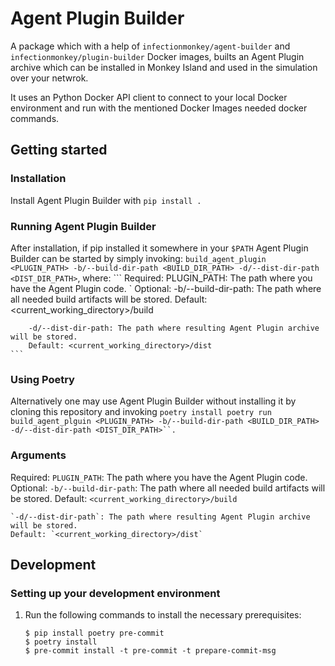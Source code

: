 # Agent Plugin Builder

A package which with a help of `infectionmonkey/agent-builder` and `infectionmonkey/plugin-builder`
Docker images, builts an Agent Plugin archive which can be installed in Monkey Island and
used in the simulation over your netwrok.

It uses an Python Docker API client to connect to your local Docker environment and
run with the mentioned Docker Images needed docker commands.

## Getting started

### Installation

Install Agent Plugin Builder with `pip install .`

### Running Agent Plugin Builder

After installation, if pip installed it somewhere in your `$PATH` Agent Plugin Builder
can be started by simply invoking:
    `build_agent_plugin <PLUGIN_PATH> -b/--build-dir-path <BUILD_DIR_PATH> -d/--dist-dir-path <DIST_DIR_PATH>`,
where:
    ```
    Required:
        PLUGIN_PATH: The path where you have the Agent Plugin code. `
    Optional:
        -b/--build-dir-path: The path where all needed build artifacts will be stored.
        Default: <current_working_directory>/build

        -d/--dist-dir-path: The path where resulting Agent Plugin archive will be stored.
        Default: <current_working_directory>/dist
    ```

### Using Poetry

Alternatively one may use Agent Plugin Builder without installing it by
cloning this repository and invoking
    ```
    poetry install
    poetry run build_agent_plguin <PLUGIN_PATH> -b/--build-dir-path <BUILD_DIR_PATH> -d/--dist-dir-path <DIST_DIR_PATH>``.
    ```

### Arguments

Required:
    `PLUGIN_PATH`: The path where you have the Agent Plugin code.
Optional:
    `-b/--build-dir-path`: The path where all needed build artifacts will be stored.
    Default: `<current_working_directory>/build`

    `-d/--dist-dir-path`: The path where resulting Agent Plugin archive will be stored.
    Default: `<current_working_directory>/dist`


## Development

### Setting up your development environment

1. Run the following commands to install the necessary prerequisites:

    ```
    $ pip install poetry pre-commit
    $ poetry install
    $ pre-commit install -t pre-commit -t prepare-commit-msg
    ```
